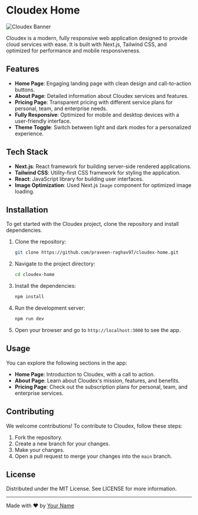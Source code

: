 # Cloudex Home

![Cloudex Banner](https://imagekit.io/tools/asset-public-link?detail=%7B%22name%22%3A%22Screenshot%202024-12-29%20153425.png%22%2C%22type%22%3A%22image%2Fpng%22%2C%22signedurl_expire%22%3A%222024-12-31T10%3A07%3A00.200Z%22%2C%22signedUrl%22%3A%22https%3A%2F%2Fmedia-hosting.imagekit.io%2F%2Fa361e0829cd84cb6%2FScreenshot%25202024-12-29%2520153425.png%3FExpires%3D1735639620%26Key-Pair-Id%3DK2ZIVPTIP2VGHC%26Signature%3De9MzEomV3FMvEqKNbJHBfw8PnQlYhD74V-TnJgUjZ-sw2tyW5o64S9XnbwF-3RWKXCdo8xo1fCQ8~JNpqHac7V9amxOewtrja-O0pFsfk05~gNY48kLgxNqSn85NZOwEB-xjEXHRgOp1qgHLVdN2HVONPa68QQsR~bveef4nF7OHolDjyDp121kfUXzOyQ~UCEsridD40DO4KTWmiTlxjgmSBbGDo59MMzP5r5ve5zn9If4lmYNouchkdrLJnuBRsBohP3H9jPs2holHKb-BX8BIVpefWW6mjsOkENY6O98QC5jAHH6lVmzBt~bvI5eg~sLxY9KmJ43AgnlRiTOHVA__%22%7D)  <!-- Replace with your banner image path -->

Cloudex is a modern, fully responsive web application designed to provide cloud services with ease. It is built with Next.js, Tailwind CSS, and optimized for performance and mobile responsiveness.

## Features

- **Home Page**: Engaging landing page with clean design and call-to-action buttons.
- **About Page**: Detailed information about Cloudex services and features.
- **Pricing Page**: Transparent pricing with different service plans for personal, team, and enterprise needs.
- **Fully Responsive**: Optimized for mobile and desktop devices with a user-friendly interface.
- **Theme Toggle**: Switch between light and dark modes for a personalized experience.

## Tech Stack

- **Next.js**: React framework for building server-side rendered applications.
- **Tailwind CSS**: Utility-first CSS framework for styling the application.
- **React**: JavaScript library for building user interfaces.
- **Image Optimization**: Used Next.js `Image` component for optimized image loading.

## Installation

To get started with the Cloudex project, clone the repository and install dependencies.

1. Clone the repository:
    ```bash
    git clone https://github.com/praveen-raghav97/cloudex-home.git
    ```

2. Navigate to the project directory:
    ```bash
    cd cloudex-home
    ```

3. Install the dependencies:
    ```bash
    npm install
    ```

4. Run the development server:
    ```bash
    npm run dev
    ```

5. Open your browser and go to `http://localhost:3000` to see the app.

## Usage

You can explore the following sections in the app:

- **Home Page**: Introduction to Cloudex, with a call to action.
- **About Page**: Learn about Cloudex's mission, features, and benefits.
- **Pricing Page**: Check out the subscription plans for personal, team, and enterprise services.

## Contributing

We welcome contributions! To contribute to Cloudex, follow these steps:

1. Fork the repository.
2. Create a new branch for your changes.
3. Make your changes.
4. Open a pull request to merge your changes into the `main` branch.

## License

Distributed under the MIT License. See LICENSE for more information.

---

Made with ❤️ by [Your Name](https://github.com/praveen-raghav97)
